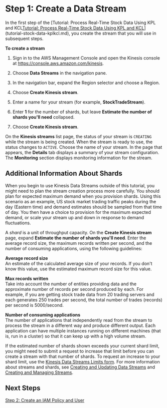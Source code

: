 # Step 1: Create a Data Stream<a name="tutorial-stock-data-kplkcl-create-stream"></a>

In the first step of the [Tutorial: Process Real\-Time Stock Data Using KPL and KCL[Tutorial: Process Real\-Time Stock Data Using KPL and KCL](tutorial-stock-data-kplkcl.md)](tutorial-stock-data-kplkcl.md), you create the stream that you will use in subsequent steps\.

**To create a stream**

1. Sign in to the AWS Management Console and open the Kinesis console at [https://console\.aws\.amazon\.com/kinesis](https://console.aws.amazon.com/kinesis)\.

1. Choose **Data Streams** in the navigation pane\.

1. In the navigation bar, expand the Region selector and choose a Region\.

1. Choose **Create Kinesis stream**\.

1. Enter a name for your stream \(for example, **StockTradeStream**\)\.

1. Enter **1** for the number of shards, but leave **Estimate the number of shards you'll need** collapsed\.

1. Choose **Create Kinesis stream**\.

On the **Kinesis streams** list page, the status of your stream is `CREATING` while the stream is being created\. When the stream is ready to use, the status changes to `ACTIVE`\. Choose the name of your stream\. In the page that appears, the **Details** tab displays a summary of your stream configuration\. The **Monitoring** section displays monitoring information for the stream\.

## Additional Information About Shards<a name="tutorial-stock-data-kplkcl-create-stream-info"></a>

When you begin to use Kinesis Data Streams outside of this tutorial, you might need to plan the stream creation process more carefully\. You should plan for expected maximum demand when you provision shards\. Using this scenario as an example, US stock market trading traffic peaks during the day \(Eastern time\) and demand estimates should be sampled from that time of day\. You then have a choice to provision for the maximum expected demand, or scale your stream up and down in response to demand fluctuations\. 

A *shard* is a unit of throughput capacity\. On the **Create Kinesis stream** page, expand **Estimate the number of shards you'll need**\. Enter the average record size, the maximum records written per second, and the number of consuming applications, using the following guidelines:

**Average record size**  
An estimate of the calculated average size of your records\. If you don't know this value, use the estimated maximum record size for this value\.

**Max records written**  
Take into account the number of entities providing data and the approximate number of records per second produced by each\. For example, if you are getting stock trade data from 20 trading servers and each generates 250 trades per second, the total number of trades \(records\) per second is 5000/second\. 

**Number of consuming applications**  
The number of applications that independently read from the stream to process the stream in a different way and produce different output\. Each application can have multiple instances running on different machines \(that is, run in a cluster\) so that it can keep up with a high volume stream\.

If the estimated number of shards shown exceeds your current shard limit, you might need to submit a request to increase that limit before you can create a stream with that number of shards\. To request an increase to your shard limit, use the [Kinesis Data Streams Limits form](https://console.aws.amazon.com/support/home#/case/create?issueType=service-limit-increase&limitType=service-code-kinesis)\. For more information about streams and shards, see [Creating and Updating Data Streams](amazon-kinesis-streams.md) and [Creating and Managing Streams](working-with-streams.md)\.

## Next Steps<a name="tutorial-stock-data-kplkcl-create-stream-next"></a>

[Step 2: Create an IAM Policy and User](tutorial-stock-data-kplkcl-iam.md)